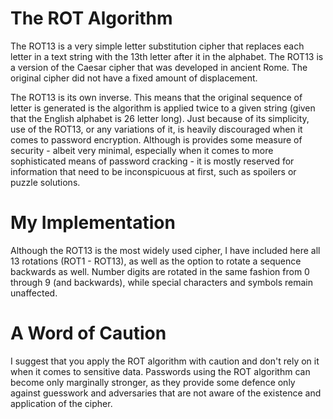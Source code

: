 # The ROT Algorithm

The ROT13 is a very simple letter substitution cipher that replaces each letter in a text string with the 13th letter after it in the alphabet. The ROT13 is a version of the Caesar cipher that was developed in ancient Rome. The original cipher did not have a fixed amount of displacement.

The ROT13 is its own inverse. This means that the original sequence
of letter is generated is the algorithm is applied twice to a given
string (given that the English alphabet is 26 letter long). Just
because of its simplicity, use of the ROT13, or any variations of
it, is heavily discouraged when it comes to password encryption.
Although is provides some measure of security - albeit very minimal,
especially when it comes to more sophisticated means of password
cracking - it is mostly reserved for information that need to be
inconspicuous at first, such as spoilers or puzzle solutions.

# My Implementation

Although the ROT13 is the most widely used cipher, I have included
here all 13 rotations (ROT1 - ROT13), as well as the option to
rotate a sequence backwards as well. Number digits are rotated in
the same fashion from 0 through 9 (and backwards), while special
characters and symbols remain unaffected.

# A Word of Caution

I suggest that you apply the ROT algorithm with caution and don't
rely on it when it comes to sensitive data. Passwords using the ROT
algorithm can become only marginally stronger, as they provide some
defence only against guesswork and adversaries that are not aware of
the existence and application of the cipher.
